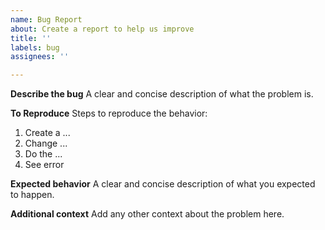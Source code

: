 ```yaml
---
name: Bug Report
about: Create a report to help us improve
title: ''
labels: bug
assignees: ''

---
```


**Describe the bug**
A clear and concise description of what the problem is.

**To Reproduce**
Steps to reproduce the behavior:
1. Create a ...
2. Change ...
3. Do the ...
4. See error

**Expected behavior**
A clear and concise description of what you expected to happen.

**Additional context**
Add any other context about the problem here.

